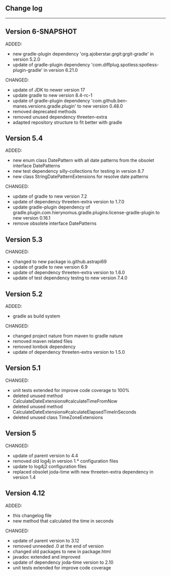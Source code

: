 ## Change log
----------------------

Version 6-SNAPSHOT
-------------

ADDED:

- new gradle-plugin dependency 'org.ajoberstar.grgit:grgit-gradle' in version 5.2.0
- update of gradle-plugin dependency 'com.diffplug.spotless:spotless-plugin-gradle' in version 6.21.0

CHANGED:

- update of JDK to newer version 17
- update gradle to new version 8.4-rc-1
- update of gradle-plugin dependency 'com.github.ben-manes.versions.gradle.plugin' to new version 0.48.0
- removed deprecated methods
- removed unused dependency threeten-extra
- adapted repository structure to fit better with gradle

Version 5.4
-------------

ADDED:

- new enum class DatePattern with all date patterns from the obsolet interface DatePatterns
- new test dependency silly-collections for testing in version 8.7
- new class StringDatePatternExtensions for resolve date patterns

CHANGED:

- update of gradle to new version 7.2
- update of dependency threeten-extra version to 1.7.0
- update gradle-plugin dependency of gradle.plugin.com.hierynomus.gradle.plugins:license-gradle-plugin to new version 0.16.1
- remove obsolete interface DatePatterns

Version 5.3
-------------

CHANGED:

- changed to new package io.github.astrapi69
- update of gradle to new version 6.9
- update of dependency threeten-extra version to 1.6.0
- update of test dependency testng to new version 7.4.0

Version 5.2
-------------

ADDED:

- gradle as build system

CHANGED:

- changed project nature from maven to gradle nature
- removed maven related files
- removed lombok dependency
- update of dependency threeten-extra version to 1.5.0

Version 5.1
-------------

CHANGED:

- unit tests extended for improve code coverage to 100%
- deleted unused method CalculateDateExtensions#calculateTimeFromNow
- deleted unused method CalculateDateExtensions#calculateElapsedTimeInSeconds
- deleted unused class TimeZoneExtensions

Version 5
-------------

CHANGED:

- update of parent version to 4.4
- removed old log4j in version 1.* configuration files
- update to log4j2 configuration files
- replaced obsolet joda-time with new threeten-extra dependency in version 1.4

Version 4.12
-------------

ADDED:

- this changelog file
- new method that calculated the time in seconds

CHANGED:

- update of parent version to 3.12
- removed unneeded .0 at the end of version
- changed old packages to new in package.html
- javadoc extended and improved
- update of dependency joda-time version to 2.10
- unit tests extended for improve code coverage
